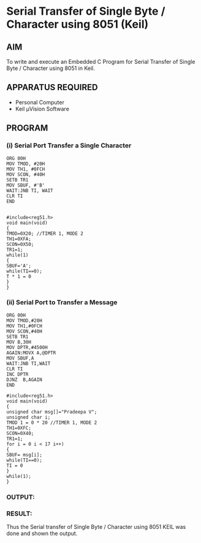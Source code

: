 
# Serial Transfer of Single Byte / Character using 8051 (Keil)

## AIM
To write and execute an Embedded C Program for Serial Transfer of Single Byte / Character using 8051 in Keil.

## APPARATUS REQUIRED
- Personal Computer  
- Keil µVision Software  

## PROGRAM

### (i) Serial Port Transfer a Single Character

```
ORG 00H 
MOV TMOD, #20H 
MOV TH1, #0FCH 
MOV SCON, #40H 
SETB TR1 
MOV SBUF, #'B'
WAIT:JNB TI, WAIT
CLR TI 
END


#include<reg51.h>
void main(void)
{
TMOD=0X20; //TIMER 1, MODE 2
TH1=0XFA;
SCON=0X50;
TR1=1;
while(1)
{
SBUF='A';
while(TI==0);
T * 1 = 0
}
}
```
### (ii) Serial Port to Transfer a Message

```
ORG 00H
MOV TMOD,#20H
MOV TH1,#0FCH
MOV SCON,#40H
SETB TR1
MOV B,30H
MOV DPTR,#4500H
AGAIN:MOVX A,@DPTR
MOV SBUF,A
WAIT:JNB TI,WAIT
CLR TI
INC DPTR
DJNZ  B,AGAIN
END

#include<reg51.h>
void main(void)
{
unsigned char msg[]="Pradeepa V";
unsigned char i;
TMOD 1 = 0 * 20 //TIMER 1, MODE 2
TH1=0XFC;
SCON=0X40;
TR1=1;
for i = 0 i < 17 i++)
{
SBUF= msg[i];
while(TI==0);
TI = 0
}
while(1);
}
```

### OUTPUT:

### RESULT:
Thus the Serial transfer of Single Byte / Character using 8051 KEIL was done and shown the output.
